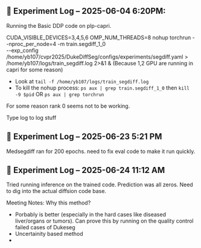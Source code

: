 ## 🧪 Experiment Log – 2025-06-04 6:20PM: 
Running the Basic DDP code on plp-capri.

CUDA_VISIBLE_DEVICES=3,4,5,6 OMP_NUM_THREADS=8 nohup torchrun --nproc_per_node=4 -m train.segdiff_1_0 \
  --exp_config /home/yb107/cvpr2025/DukeDiffSeg/configs/experiments/segdiff.yaml > /home/yb107/logs/train_segdiff.log 2>&1 &
  (Because 1,2 GPU are running in capri for some reason)
  
- Look at `tail -f /home/yb107/logs/train_segdiff.log`
- To kill the nohup process: `ps aux | grep train.segdiff_1_0` then `kill -9 $pid`
OR `ps aux | grep torchrun`

For some reason rank 0 seems not to be working.

Type log <Tab> to log stuff

## 🧪 Experiment Log – 2025-06-23 5:21 PM

Medsegdiff ran for 200 epochs. need to fix eval code to make it run quickly.

## 🧪 Experiment Log – 2025-06-24 11:12 AM

Tried running inference on the trained code. Prediction was all zeros. Need to dig into the actual diffsion code base.

Meeting Notes:
Why this method? 
- Porbably is better (especially in the hard cases like diseased liver/organs or tumors). Can prove this by running on the quality control failed cases of Dukeseg
- Uncertainity based method
- 

